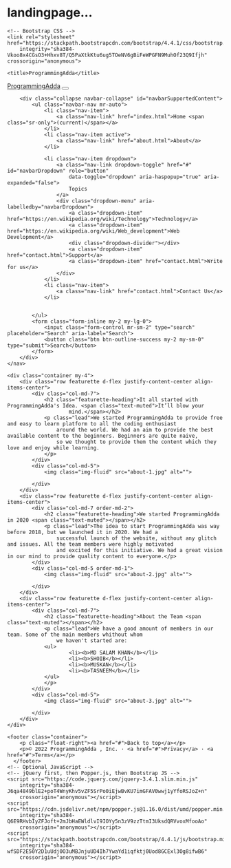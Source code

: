 # landingpage...<!doctype html>
<html lang="en">

<head>
    <!-- Required meta tags -->
    <meta charset="utf-8">
    <meta name="viewport" content="width=device-width, initial-scale=1, shrink-to-fit=no">

    <!-- Bootstrap CSS -->
    <link rel="stylesheet" href="https://stackpath.bootstrapcdn.com/bootstrap/4.4.1/css/bootstrap.min.css"
        integrity="sha384-Vkoo8x4CGsO3+Hhxv8T/Q5PaXtkKtu6ug5TOeNV6gBiFeWPGFN9MuhOf23Q9Ifjh" crossorigin="anonymous">

    <title>ProgrammingAdda</title>
</head>

<body>
    <nav class="navbar navbar-expand-lg navbar-dark bg-dark">
        <a class="navbar-brand" href="#">ProgrammingAdda</a>
        <button class="navbar-toggler" type="button" data-toggle="collapse" data-target="#navbarSupportedContent"
            aria-controls="navbarSupportedContent" aria-expanded="false" aria-label="Toggle navigation">
            <span class="navbar-toggler-icon"></span>
        </button>

        <div class="collapse navbar-collapse" id="navbarSupportedContent">
            <ul class="navbar-nav mr-auto">
                <li class="nav-item">
                    <a class="nav-link" href="index.html">Home <span class="sr-only">(current)</span></a>
                </li>
                <li class="nav-item active">
                    <a class="nav-link" href="about.html">About</a>
                </li>

                <li class="nav-item dropdown">
                    <a class="nav-link dropdown-toggle" href="#" id="navbarDropdown" role="button"
                        data-toggle="dropdown" aria-haspopup="true" aria-expanded="false">
                        Topics
                    </a>
                    <div class="dropdown-menu" aria-labelledby="navbarDropdown">
                        <a class="dropdown-item" href="https://en.wikipedia.org/wiki/Technology">Technology</a>
                        <a class="dropdown-item" href="https://en.wikipedia.org/wiki/Web_development">Web Development</a>
                        <div class="dropdown-divider"></div>
                        <a class="dropdown-item" href="contact.html">Support</a>
                        <a class="dropdown-item" href="contact.html">Write for us</a>
                    </div>
                </li>
                <li class="nav-item">
                    <a class="nav-link" href="contact.html">Contact Us</a>
                </li>


            </ul>
            <form class="form-inline my-2 my-lg-0">
                <input class="form-control mr-sm-2" type="search" placeholder="Search" aria-label="Search">
                <button class="btn btn-outline-success my-2 my-sm-0" type="submit">Search</button>
            </form>
        </div>
    </nav>

    <div class="container my-4">
        <div class="row featurette d-flex justify-content-center align-items-center">
            <div class="col-md-7">
                <h2 class="featurette-heading">It all started with ProgrammingAdda's Idea. <span class="text-muted">It’ll blow your
                        mind.</span></h2>
                <p class="lead">We started ProgrammingAdda to provide free and easy to learn platform to all the coding enthusiast
                    around the world. We had an aim to provide the best available content to the beginners. Beginners are quite naive,
                    so we thought to provide them the content which they love and enjoy while learning.
                </p>
            </div>
            <div class="col-md-5">
                <img class="img-fluid" src="about-1.jpg" alt="">

            </div>
        </div>
        <div class="row featurette d-flex justify-content-center align-items-center">
            <div class="col-md-7 order-md-2">
                <h2 class="featurette-heading">We started ProgrammingAdda in 2020 <span class="text-muted"></span></h2>
                <p class="lead">The idea to start ProgrammingAdda was way before 2018, but we launched it in 2020. We had a
                    successful launch of the website, without any glitch and issues. All the team members were highly motivated
                    and excited for this initiative. We had a great vision in our mind to provide quality content to everyone.</p>
            </div>
            <div class="col-md-5 order-md-1">
                <img class="img-fluid" src="about-2.jpg" alt="">

            </div>
        </div>
        <div class="row featurette d-flex justify-content-center align-items-center">
            <div class="col-md-7">
                <h2 class="featurette-heading">About the Team <span class="text-muted"></span></h2>
                <p class="lead">We have a good amount of members in our team. Some of the main members whithout whom
                    we haven't started are:
                <ul>
                        <li><b>MD SALAM KHAN</b></li>
                        <li><b>SHOIB</b></li>
                        <li><b>MUSKAN</b></li>
                        <li><b>TASNEEM</b></li>
                </ul>
                </p>
            </div>
            <div class="col-md-5">
                <img class="img-fluid" src="about-3.jpg" alt="">

            </div>
        </div>
    </div>

    <footer class="container">
        <p class="float-right"><a href="#">Back to top</a></p>
        <p>© 2022 ProgrammingAdda , Inc. · <a href="#">Privacy</a> · <a href="#">Terms</a></p>
      </footer>
    <!-- Optional JavaScript -->
    <!-- jQuery first, then Popper.js, then Bootstrap JS -->
    <script src="https://code.jquery.com/jquery-3.4.1.slim.min.js"
        integrity="sha384-J6qa4849blE2+poT4WnyKhv5vZF5SrPo0iEjwBvKU7imGFAV0wwj1yYfoRSJoZ+n"
        crossorigin="anonymous"></script>
    <script src="https://cdn.jsdelivr.net/npm/popper.js@1.16.0/dist/umd/popper.min.js"
        integrity="sha384-Q6E9RHvbIyZFJoft+2mJbHaEWldlvI9IOYy5n3zV9zzTtmI3UksdQRVvoxMfooAo"
        crossorigin="anonymous"></script>
    <script src="https://stackpath.bootstrapcdn.com/bootstrap/4.4.1/js/bootstrap.min.js"
        integrity="sha384-wfSDF2E50Y2D1uUdj0O3uMBJnjuUD4Ih7YwaYd1iqfktj0Uod8GCExl3Og8ifwB6"
        crossorigin="anonymous"></script>
</body>

</html>
